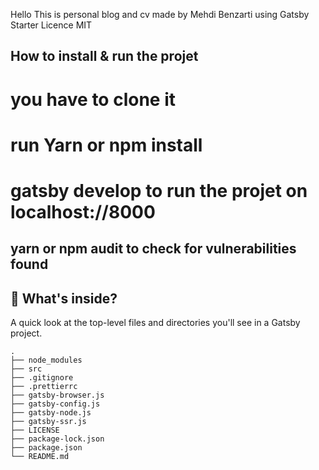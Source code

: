 <p>
Hello 
This is personal blog and cv made by Mehdi Benzarti using Gatsby Starter 
Licence MIT
<p>

<h2> How to install & run the projet </h2>

<h1> <strong> you have to clone it </strong></h1>
<h1> <strong>run Yarn or npm install </strong></h1>
<h1> <strong> gatsby develop to run the projet on localhost://8000 </strong></h1>


<h2> 
yarn or npm audit to check for vulnerabilities found
</h2>

## 🧐 What's inside?

A quick look at the top-level files and directories you'll see in a Gatsby project.

    .
    ├── node_modules
    ├── src
    ├── .gitignore
    ├── .prettierrc
    ├── gatsby-browser.js
    ├── gatsby-config.js
    ├── gatsby-node.js
    ├── gatsby-ssr.js
    ├── LICENSE
    ├── package-lock.json
    ├── package.json
    └── README.md